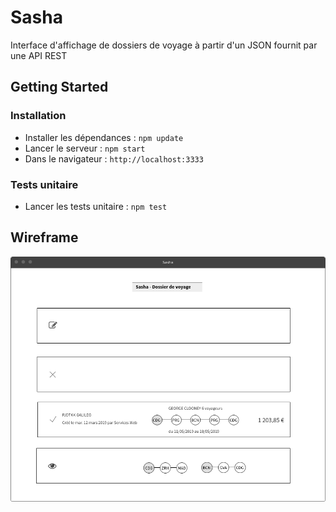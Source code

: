# Sasha
Interface d'affichage de dossiers de voyage à partir d'un JSON fournit par une API REST

## Getting Started
### Installation

* Installer les dépendances : `npm update`
* Lancer le serveur : `npm start`
* Dans le navigateur : `http://localhost:3333`

### Tests unitaire

* Lancer les tests unitaire : `npm test`

## Wireframe

![Wireframe](app/assets/Images/wireframe.png)